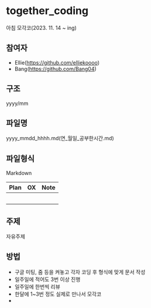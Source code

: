 # together_coding
아침 모각코(2023. 11. 14 ~ ing)
  

## 참여자
- Ellie(https://github.com/elliekoooo)
- Bang(https://github.com/Bang04)

## 구조
yyyy/mm

## 파일명
yyyy_mmdd_hhhh.md(연_월일_공부한시간.md)

## 파일형식
Markdown 


| Plan 	| OX 	| Note 	|
|------	|----	|------	|
|      	|    	|      	|
|      	|    	|      	|
|      	|    	|      	|
|      	|    	|      	|
|      	|    	|      	|

## 주제
자유주제

## 방법
- 구글 미팅, 줌 등을 켜놓고 각자 코딩 후 형식에 맞게 문서 작성
- 일주일에 적어도 3번 이상 진행
- 일주일에 한번씩 리뷰
- 한달에 1~3번 정도 실제로 만나서 모각코
- 
